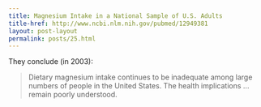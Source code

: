 ```yaml
---
title: Magnesium Intake in a National Sample of U.S. Adults
title-href: http://www.ncbi.nlm.nih.gov/pubmed/12949381
layout: post-layout
permalink: posts/25.html
---
```


They conclude (in 2003):

> Dietary magnesium intake continues to be inadequate among large numbers of people in the United States. The health implications ... remain poorly understood.